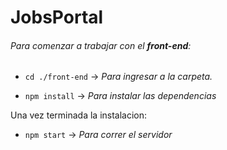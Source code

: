# JobsPortal

###### Para comenzar a trabajar con el **front-end**: 

- ```cd ./front-end``` -> *Para ingresar a la carpeta.*

- ```npm install``` -> *Para instalar las dependencias*

Una vez terminada la instalacion: 

- ```npm start``` -> *Para correr el servidor*
